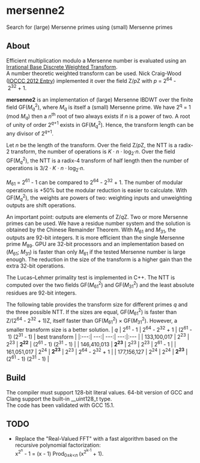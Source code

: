 # mersenne2
Search for (large) Mersenne primes using (small) Mersenne primes

## About

Efficient multiplication modulo a Mersenne number is evaluated using an [Irrational Base Discrete Weighted Transform](https://www.ams.org/journals/mcom/1994-62-205/S0025-5718-1994-1185244-1/).  
A number theoretic weighted transform can be used. Nick Craig-Wood ([IOCCC 2012 Entry](https://github.com/ncw/ioccc2012/)) implemented it over the field Z/*p*Z with *p* = 2<sup>64</sup>&nbsp;-&nbsp;2<sup>32</sup>&nbsp;+&nbsp;1.  

**mersenne2** is an implementation of (large) Mersenne IBDWT over the finite field GF(*M*<sub>*q*</sub><sup>2</sup>), where *M*<sub>*q*</sub> is itself a (small) Mersenne prime. We have 2<sup>q</sup> = 1 (mod&nbsp;*M*<sub>*q*</sub>) then a *n*<sup>th</sup> root of two always exists if *n* is a power of two. A root of unity of order 2<sup>*q*+1</sup> exists in GF(*M*<sub>*q*</sub><sup>2</sup>). Hence, the transform length can be any divisor of 2<sup>*q*+1</sup>.

Let *n* be the length of the transform. Over the field Z/*p*Z, the NTT is a radix-2 transform, the number of operations is *K*&nbsp;&middot;&nbsp;*n*&nbsp;&middot;&nbsp;log<sub>2</sub>&middot;*n*. Over the field GF(*M*<sub>*q*</sub><sup>2</sup>), the NTT is a radix-4 transform of half length then the number of operations is 3/2&nbsp;&middot;&nbsp;*K*&nbsp;&middot;&nbsp;*n*&nbsp;&middot;&nbsp;log<sub>2</sub>&middot;*n*.  

*M*<sub>61</sub> = 2<sup>61</sup>&nbsp;-&nbsp;1 can be compared to 2<sup>64</sup>&nbsp;-&nbsp;2<sup>32</sup>&nbsp;+&nbsp;1. The number of modular operations is +50% but the modular reduction is easier to calculate. With GF(*M*<sub>*q*</sub><sup>2</sup>), the weights are powers of two: weighting inputs and unweighting outputs are shift operations.  

An important point: outputs are elements of Z/*q*Z. Two or more Mersenne primes can be used. We have a residue number system and the solution is obtained by the Chinese Remainder Theorem. With *M*<sub>61</sub> and *M*<sub>31</sub>, the outputs are 92-bit integers. It is more efficient than the single Mersenne prime *M*<sub>89</sub>. GPU are 32-bit processors and an implementation based on (*M*<sub>61</sub>;&nbsp;*M*<sub>31</sub>) is faster than only *M*<sub>61</sub> if the tested Mersenne number is large enough. The reduction in the size of the transform is a higher gain than the extra 32-bit operations.  

The Lucas–Lehmer primality test is implemented in C++. The NTT is computed over the two fields GF(*M*<sub>61</sub><sup>2</sup>) and GF(*M*<sub>31</sub><sup>2</sup>) and the least absolute residues are 92-bit integers.  

The following table provides the transform size for different primes *q* and the three possible NTT. If the sizes are equal, GF(*M*<sub>61</sub><sup>2</sup>) is faster than Z/(2<sup>64</sup>&nbsp;-&nbsp;2<sup>32</sup>&nbsp;+&nbsp;1)Z, itself faster than GF(*M*<sub>61</sub><sup>2</sup>) &times; GF(*M*<sub>31</sub><sup>2</sup>). However, a smaller transform size is a better solution.
| *q* | 2<sup>61</sup>&nbsp;-&nbsp;1 | 2<sup>64</sup>&nbsp;-&nbsp;2<sup>32</sup>&nbsp;+&nbsp;1 | (2<sup>61</sup>&nbsp;-&nbsp;1) (2<sup>31</sup>&nbsp;-&nbsp;1) | best transform |
|:---:| ---:| ---:| ---:|:--- |
| 133,100,017 | 2<sup>23</sup> | 2<sup>23</sup> | **2<sup>22</sup>** | (2<sup>61</sup>&nbsp;-&nbsp;1) (2<sup>31</sup>&nbsp;-&nbsp;1) |
| 146,410,013 | **2<sup>23</sup>** | 2<sup>23</sup> | 2<sup>23</sup> | 2<sup>61</sup>&nbsp;-&nbsp;1 |
| 161,051,017 | 2<sup>24</sup> | **2<sup>23</sup>** | 2<sup>23</sup> | 2<sup>64</sup>&nbsp;-&nbsp;2<sup>32</sup>&nbsp;+&nbsp;1 |
| 177,156,127 | 2<sup>24</sup> | 2<sup>24</sup> | **2<sup>23</sup>** | (2<sup>61</sup>&nbsp;-&nbsp;1) (2<sup>31</sup>&nbsp;-&nbsp;1) |


## Build

The compiler must support 128-bit literal values. 64-bit version of GCC and Clang support the built-in __uint128_t type.  
The code has been validated with GCC 15.1.  

## TODO

 - Replace the "Real-Valued FFT" with a fast algorithm based on the recursive polynomial factorization:  
   x<sup>2<sup>n</sup></sup>&nbsp;-&nbsp;1 = (x&nbsp;-&nbsp;1) Prod<sub>0&le;*k*<*n*&nbsp;</sub>(x<sup>2<sup>k-1</sup></sup>&nbsp;+&nbsp;1).  
